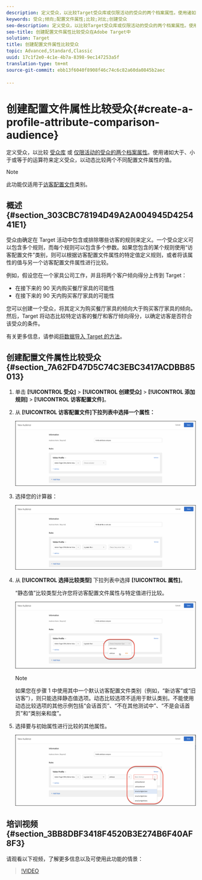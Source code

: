 ```yaml
---
description: 定义受众，以比较Target受众库或仅限活动的受众的两个档案属性。使用诸如大于、小于或等于的运算符来定义受众，以动态比较两个不同配置文件属性的值。
keywords: 受众;倾向;配置文件属性;比较;对比;创建受众
seo-description: 定义受众，以比较Target受众库或仅限活动的受众的两个档案属性。使用诸如大于、小于或等于的运算符来定义受众，以动态比较两个不同配置文件属性的值。
seo-title: 创建配置文件属性比较受众在Adobe Target中
solution: Target
title: 创建配置文件属性比较受众
topic: Advanced,Standard,Classic
uuid: 17c1f2e0-4c1e-4b7a-8398-9ec147253a5f
translation-type: tm+mt
source-git-commit: ebb13f6040f8908f46c74c6c82a60da0845b2aec

---
```



# 创建配置文件属性比较受众{#create-a-profile-attribute-comparison-audience}

定义受众，以比较 [受众库](/help/c-target/c-audiences/audiences.md) 或 [仅限活动的受众的两个档案属性](/help/c-target/creating-activity-only-audience.md)。使用诸如大于、小于或等于的运算符来定义受众，以动态比较两个不同配置文件属性的值。

>[!NOTE]
>
>此功能仅适用于[访客配置文件](../../c-target/c-audiences/c-target-rules/visitor-profile.md#concept_E972690B9A4C4372A34229FA37EDA38E)类别。

## 概述 {#section_303CBC78194D49A2A004945D425441E1}

受众由确定在 Target 活动中包含或排除哪些访客的规则来定义。一个受众定义可以包含多个规则，而每个规则可以包含多个参数。如果您包含的某个规则使用“访客配置文件”类别，则可以根据访客配置文件属性的特定值定义规则，或者将该属性的值与另一个访客配置文件属性进行比较。

例如，假设您在一个家具公司工作，并且将两个客户倾向得分上传到 Target：

* 在接下来的 90 天内购买餐厅家具的可能性
* 在接下来的 90 天内购买客厅家具的可能性

您可以创建一个受众，将其定义为购买餐厅家具的倾向大于购买客厅家具的倾向。然后，Target 将动态比较特定访客的餐厅和客厅倾向得分，以确定访客是否符合该受众的条件。

有关更多信息，请参阅[将数据导入 Target 的方法](../../c-implementing-target/c-considerations-before-you-implement-target/c-methods-to-get-data-into-target/methods-to-get-data-into-target.md#concept_0069C0EFB56C4700BB33F2F35C2B9B17)。

## 创建配置文件属性比较受众 {#section_7A62FD47D5C74C3EBC3417ACDBB85013}

1. 单击 **[!UICONTROL 受众]** &gt; **[!UICONTROL 创建受众]** &gt; **[!UICONTROL 添加规则]** &gt; **[!UICONTROL 访客配置文件]**。
1. 从 **[!UICONTROL 访客配置文件]下拉列表中选择一个属性：**

   ![倾向分数1](assets/propensity_score_1.png)

1. 选择您的计算器：

   ![倾向得分2](assets/propensity_score_2.png)

1. 从 **[!UICONTROL 选择比较类型]** 下拉列表中选择 **[!UICONTROL 属性]**。

   “静态值”比较类型允许您将访客配置文件属性与特定值进行比较。

   ![倾向评分3](assets/propensity_score_3.png)

   >[!NOTE]
   >
   >如果您在步骤 1 中使用其中一个默认访客配置文件类别（例如，“新访客”或“旧访客”），则只能选择静态值选项。动态比较选项不适用于默认类别。不能使用动态比较选项的其他示例包括“会话首页”、“不在其他测试中”、“不是会话首页”和“类别亲和度”。

1. 选择要与初始属性进行比较的其他属性。

   ![](assets/propensity_score_4.png)

## 培训视频 {#section_3BB8DBF3418F4520B3E274B6F40AF8F3}

请观看以下视频，了解更多信息以及可使用此功能的情景：

>[!VIDEO](https://video.tv.adobe.com/v/23218/?captions=chi_hans)